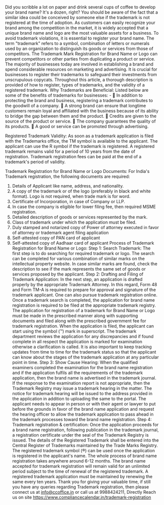 Did you scribble a lot on paper and drink several cups of coffee to develop your brand name? It's a dozen, right? You should be aware of the fact that a similar idea could be conceived by someone else if the trademark is not registered at the time of adoption. As customers can easily recognize your brand among the competition in the market, it is widely accepted that a unique brand name and logo are the most valuable assets for a business. To avoid trademark violations, it is essential to register your brand name.
The term "trademark" refers to a symbol, combination of letters or numerals used by an organization to distinguish its goods or services from those of competitors. The Trademark Mark Registration for Brand Name or Logo can prevent competitors or other parties from duplicating a product or service. The majority of businesses today are involved in establishing a brand and spend considerable resources on marketing and advertising. It is crucial for businesses to register their trademarks to safeguard their investments from unscrupulous copycats. Throughout this article, a thorough description is provided of how to register, types of trademarks, and the validity of a registered trademark.
Why Trademarks are Beneficial:
Listed below are some of the benefits of trademarks for businesses: -
	In addition to protecting the brand and business, registering a trademark contributes to the goodwill of a company.
	A strong brand can ensure that longtime customers remain loyal and affiliated with the business because of its ability to bridge the gap between them and the product.
	Credits are given to the source of the product or service.
	The company guarantees the quality of its products.
	A good or service can be promoted through advertising.

Registered Trademark Validity:
As soon as a trademark application is filed with the Trademarks office, the TM symbol is available to the applicant. The applicant can use the R symbol if the trademark is registered. A registered trademark remains valid for a period of 10 years from the date of registration. Trademark registration fees can be paid at the end of a trademark's period of validity.

Trademark Registration for Brand Name or Logo Documents:
For India's Trademark registration, the following documents are required:
1.	Details of Applicant like name, address, and nationality.
2.	A copy of the trademark or of the logo (preferably in black and white format). Logo is not required, when trade mark is for word.
3.	Certificate of Incorporation, in case of Company or LLP.
4.	In case the company is eligible for lower filing fee, then required MSME registration.
5.	Detailed description of goods or services represented by the mark.
6.	Class of trademark under which the application must be filed.
7.	Duly stamped and notarized copy of Power of attorney executed in favor of attorney or trademark agent filing application 
8.	Self-attested copy of PAN card of applicant
9.	Self-attested copy of Aadhaar card of applicant
Process of Trademark Registration for Brand Name or Logo:
Step 1: 
Search Trademark: The first step is to do searching for required trademark or logo. The search can be completed for various combination of similar marks on the intellectual property website. In case similar marks are found, check the description to see if the mark represents the same set of goods or services proposed by the applicant.
Step 2:
Drafting and Filing of Trademark Application: In the next step, an application is drafted properly by the appropriate Trademark Attorney. In this regard, Form 48 and Form TM-A is required to prepare for approval and signature of the trademark applicant. One can also pursue trademark registration online. Once a trademark search is completed, the application for brand name registration is required to be filed at the appropriate trademark registry. The application for registration of a trademark for Brand Name or Logo must be made in the prescribed manner along with supporting documents and filed along with the prescribed government fee for trademark registration.  When the application is filed, the applicant can start using the symbol (™) mark in superscript. The trademark department reviews the application for any discrepancies and if found complete in all respect the application is marked for examination otherwise a clarification is called. It is also important to keep tracking updates from time to time for the trademark status so that the applicant can know about the stages of the trademark application at any particular point in time.
Step 3:
Show Cause Hearing: When the qualified examiners completed the examination for the brand name registration and if the application fulfils all the requirements of the trademark application, then the brand name is advertised in the trademark journal. If the response to the examination report is not appropriate, then the Trademark Registry may issue a trademark hearing in the matter. 
The notice for trademark hearing will be issued to the address provided in the application in addition to uploading the same to the portal. The applicant needs to appear in person or with their agent or lawyer to put before the grounds in favor of the brand name application and request the hearing officer to allow the trademark application to pass ahead in the trademark processes toward the brand name registration.
Step 4: Trademark registration & certification:
Once the application proceeds for a brand name registration, following publication in the trademark journal, a registration certificate under the seal of the Trademark Registry is issued. The details of the Registered Trademark shall be entered into the Central Register of Trademarks maintained by the Trade Marks Registry. The registered trademark symbol (®) can be used once the application is registered in the applicant's name.
The whole process of brand name registration takes anywhere around 6-12 months. The brand name accepted for trademark registration will remain valid for an unlimited period subject to the time of renewal of the registered trademark. A registered trademark application must be maintained by renewing the same every ten years.
Thank you for giving your valuable time, if still you have any queries regarding Trademark registration, then please connect us at info@ccoffice.in or call us at 9988424211, Directly Reach us on site https://www.compliancecalendar.in/trademark-registration
